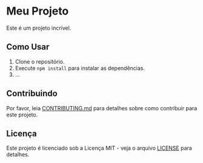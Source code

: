 # Meu Projeto

Este é um projeto incrível.

## Como Usar

1. Clone o repositório.
2. Execute `npm install` para instalar as dependências.
3. ...

## Contribuindo

Por favor, leia [CONTRIBUTING.md](CONTRIBUTING.md) para detalhes sobre como contribuir para este projeto.

## Licença

Este projeto é licenciado sob a Licença MIT - veja o arquivo [LICENSE](LICENSE) para detalhes.
